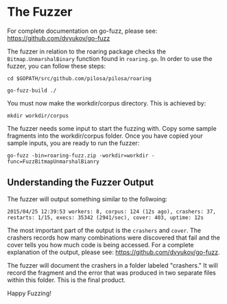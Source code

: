 # The Fuzzer

For complete documentation on go-fuzz, please see: https://github.com/dvyukov/go-fuzz

The fuzzer in relation to the roaring package checks the `Bitmap.UnmarshalBinary` function found in `roaring.go`. In order to use the fuzzer, you can follow these steps:

`cd $GOPATH/src/github.com/pilosa/pilosa/roaring`

`go-fuzz-build ./`

You must now make the workdir/corpus directory. This is achieved by:

`mkdir workdir/corpus`

The fuzzer needs some input to start the fuzzing with. Copy some sample fragments into the workdir/corpus folder. Once you have copied your sample inputs, you are ready to run the fuzzer:

`go-fuzz -bin=roaring-fuzz.zip -workdir=workdir -func=FuzzBitmapUnmarshalBianry`

## Understanding the Fuzzer Output

The fuzzer will output something similar to the follwoing:

`2015/04/25 12:39:53 workers: 8, corpus: 124 (12s ago), crashers: 37, restarts: 1/15, execs: 35342 (2941/sec), cover: 403, uptime: 12s`

The most important part of the output is the `crashers` and `cover`. The crashers records how many combinations were discovered that fail and the cover tells you how much code is being accessed.
For a complete explanation of the output, please see: https://github.com/dvyukov/go-fuzz.

The fuzzer will document the crashers in a folder labeled "crashers." It will record the fragment and the error that was produced in two separate files within this folder. This is the final product.

Happy Fuzzing!
